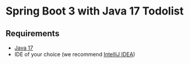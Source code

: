 # Spring Boot 3 with Java 17 Todolist

## Requirements

- [Java 17](https://openjdk.java.net/projects/jdk/17/)
- IDE of your choice (we recommend [IntelliJ IDEA](https://www.jetbrains.com/idea/))